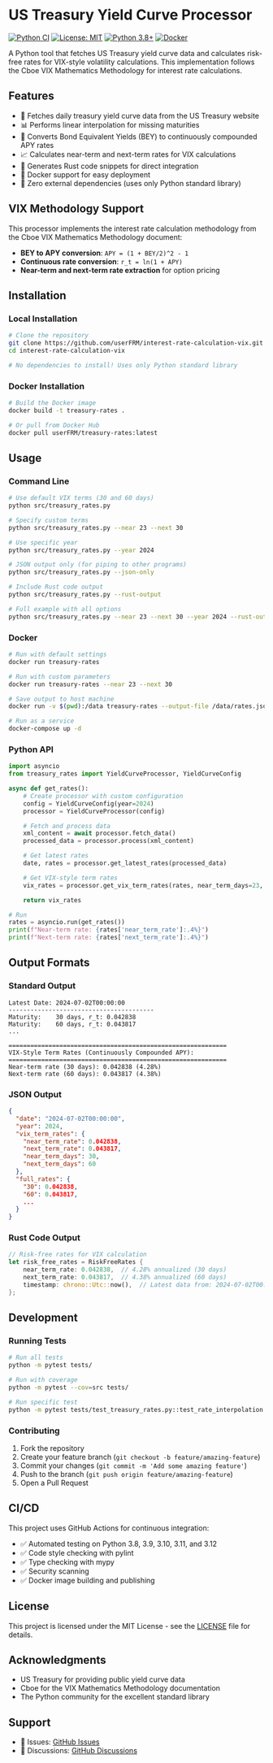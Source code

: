 # US Treasury Yield Curve Processor

[![Python CI](https://github.com/userFRM/interest-rate-calculation-vix/actions/workflows/ci.yml/badge.svg)](https://github.com/userFRM/interest-rate-calculation-vix/actions/workflows/ci.yml)
[![License: MIT](https://img.shields.io/badge/License-MIT-yellow.svg)](https://opensource.org/licenses/MIT)
[![Python 3.8+](https://img.shields.io/badge/python-3.8+-blue.svg)](https://www.python.org/downloads/)
[![Docker](https://img.shields.io/badge/docker-ready-brightgreen.svg)](https://www.docker.com/)

A Python tool that fetches US Treasury yield curve data and calculates risk-free rates for VIX-style volatility calculations. This implementation follows the Cboe VIX Mathematics Methodology for interest rate calculations.

## Features

- 🏦 Fetches daily treasury yield curve data from the US Treasury website
- 📊 Performs linear interpolation for missing maturities
- 🔄 Converts Bond Equivalent Yields (BEY) to continuously compounded APY rates
- 📈 Calculates near-term and next-term rates for VIX calculations
- 🦀 Generates Rust code snippets for direct integration
- 🐳 Docker support for easy deployment
- 📝 Zero external dependencies (uses only Python standard library)

## VIX Methodology Support

This processor implements the interest rate calculation methodology from the Cboe VIX Mathematics Methodology document:

- **BEY to APY conversion**: `APY = (1 + BEY/2)^2 - 1`
- **Continuous rate conversion**: `r_t = ln(1 + APY)`
- **Near-term and next-term rate extraction** for option pricing

## Installation

### Local Installation

```bash
# Clone the repository
git clone https://github.com/userFRM/interest-rate-calculation-vix.git
cd interest-rate-calculation-vix

# No dependencies to install! Uses only Python standard library
```

### Docker Installation

```bash
# Build the Docker image
docker build -t treasury-rates .

# Or pull from Docker Hub
docker pull userFRM/treasury-rates:latest
```

## Usage

### Command Line

```bash
# Use default VIX terms (30 and 60 days)
python src/treasury_rates.py

# Specify custom terms
python src/treasury_rates.py --near 23 --next 30

# Use specific year
python src/treasury_rates.py --year 2024

# JSON output only (for piping to other programs)
python src/treasury_rates.py --json-only

# Include Rust code output
python src/treasury_rates.py --rust-output

# Full example with all options
python src/treasury_rates.py --near 23 --next 30 --year 2024 --rust-output --verbose
```

### Docker

```bash
# Run with default settings
docker run treasury-rates

# Run with custom parameters
docker run treasury-rates --near 23 --next 30

# Save output to host machine
docker run -v $(pwd):/data treasury-rates --output-file /data/rates.json

# Run as a service
docker-compose up -d
```

### Python API

```python
import asyncio
from treasury_rates import YieldCurveProcessor, YieldCurveConfig

async def get_rates():
    # Create processor with custom configuration
    config = YieldCurveConfig(year=2024)
    processor = YieldCurveProcessor(config)

    # Fetch and process data
    xml_content = await processor.fetch_data()
    processed_data = processor.process(xml_content)

    # Get latest rates
    date, rates = processor.get_latest_rates(processed_data)

    # Get VIX-style term rates
    vix_rates = processor.get_vix_term_rates(rates, near_term_days=23, next_term_days=30)

    return vix_rates

# Run
rates = asyncio.run(get_rates())
print(f"Near-term rate: {rates['near_term_rate']:.4%}")
print(f"Next-term rate: {rates['next_term_rate']:.4%}")
```

## Output Formats

### Standard Output

```
Latest Date: 2024-07-02T00:00:00
----------------------------------------
Maturity:    30 days, r_t: 0.042838
Maturity:    60 days, r_t: 0.043817
...

============================================================
VIX-Style Term Rates (Continuously Compounded APY):
============================================================
Near-term rate (30 days): 0.042838 (4.28%)
Next-term rate (60 days): 0.043817 (4.38%)
```

### JSON Output

```json
{
  "date": "2024-07-02T00:00:00",
  "year": 2024,
  "vix_term_rates": {
    "near_term_rate": 0.042838,
    "next_term_rate": 0.043817,
    "near_term_days": 30,
    "next_term_days": 60
  },
  "full_rates": {
    "30": 0.042838,
    "60": 0.043817,
    ...
  }
}
```

### Rust Code Output

```rust
// Risk-free rates for VIX calculation
let risk_free_rates = RiskFreeRates {
    near_term_rate: 0.042838,  // 4.28% annualized (30 days)
    next_term_rate: 0.043817,  // 4.38% annualized (60 days)
    timestamp: chrono::Utc::now(),  // Latest data from: 2024-07-02T00:00:00
};
```

## Development

### Running Tests

```bash
# Run all tests
python -m pytest tests/

# Run with coverage
python -m pytest --cov=src tests/

# Run specific test
python -m pytest tests/test_treasury_rates.py::test_rate_interpolation
```

### Contributing

1. Fork the repository
2. Create your feature branch (`git checkout -b feature/amazing-feature`)
3. Commit your changes (`git commit -m 'Add some amazing feature'`)
4. Push to the branch (`git push origin feature/amazing-feature`)
5. Open a Pull Request

## CI/CD

This project uses GitHub Actions for continuous integration:

- ✅ Automated testing on Python 3.8, 3.9, 3.10, 3.11, and 3.12
- ✅ Code style checking with pylint
- ✅ Type checking with mypy
- ✅ Security scanning
- ✅ Docker image building and publishing

## License

This project is licensed under the MIT License - see the [LICENSE](LICENSE) file for details.

## Acknowledgments

- US Treasury for providing public yield curve data
- Cboe for the VIX Mathematics Methodology documentation
- The Python community for the excellent standard library

## Support

- 🐛 Issues: [GitHub Issues](https://github.com/userFRM/interest-rate-calculation-vix/issues)
- 💬 Discussions: [GitHub Discussions](https://github.com/userFRM/interest-rate-calculation-vix/discussions)
```
